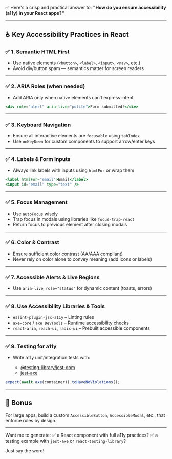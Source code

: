 ✅ Here's a crisp and practical answer to:
**"How do you ensure accessibility (a11y) in your React apps?"**

---

## ♿️ **Key Accessibility Practices in React**

### ✅ 1. **Semantic HTML First**

* Use native elements (`<button>`, `<label>`, `<input>`, `<nav>`, etc.)
* Avoid div/button spam — semantics matter for screen readers

---

### ✅ 2. **ARIA Roles (when needed)**

* Add ARIA only when native elements can’t express intent

```jsx
<div role="alert" aria-live="polite">Form submitted!</div>
```

---

### ✅ 3. **Keyboard Navigation**

* Ensure all interactive elements are `focusable` using `tabIndex`
* Use `onKeyDown` for custom components to support arrow/enter keys

---

### ✅ 4. **Labels & Form Inputs**

* Always link labels with inputs using `htmlFor` or wrap them

```jsx
<label htmlFor="email">Email</label>
<input id="email" type="text" />
```

---

### ✅ 5. **Focus Management**

* Use `autoFocus` wisely
* Trap focus in modals using libraries like `focus-trap-react`
* Return focus to previous element after closing modals

---

### ✅ 6. **Color & Contrast**

* Ensure sufficient color contrast (AA/AAA compliant)
* Never rely on color alone to convey meaning (add icons or labels)

---

### ✅ 7. **Accessible Alerts & Live Regions**

* Use `aria-live`, `role="status"` for dynamic content (toasts, errors)

---

### ✅ 8. **Use Accessibility Libraries & Tools**

* `eslint-plugin-jsx-a11y` – Linting rules
* `axe-core` / `axe DevTools` – Runtime accessibility checks
* `react-aria`, `reach-ui`, `radix-ui` – Prebuilt accessible components

---

### ✅ 9. **Testing for a11y**

* Write a11y unit/integration tests with:

  * [@testing-library/jest-dom](https://github.com/testing-library/jest-dom)
  * [jest-axe](https://github.com/nickcolley/jest-axe)

```js
expect(await axe(container)).toHaveNoViolations();
```

---

## 🧪 Bonus

For large apps, build a custom `AccessibleButton`, `AccessibleModal`, etc., that enforce rules by design.

---

Want me to generate:
✅ a React component with full a11y practices?
✅ a testing example with `jest-axe` or `react-testing-library`?

Just say the word!

